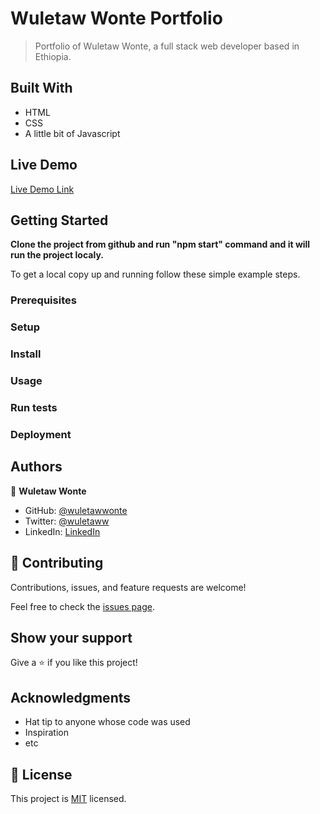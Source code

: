 
# Wuletaw Wonte Portfolio

> Portfolio of Wuletaw Wonte, a full stack web developer based in Ethiopia. 


## Built With

- HTML
- CSS
- A little bit of Javascript

## Live Demo

[Live Demo Link](https://wuletaw-portfolio.netlify.com)


## Getting Started

**Clone the project from github and run "npm start" command and it will run the project localy.**

To get a local copy up and running follow these simple example steps.

### Prerequisites

### Setup

### Install

### Usage

### Run tests

### Deployment



## Authors

👤 **Wuletaw Wonte**

- GitHub: [@wuletawwonte](https://github.com/wuletawwonte)
- Twitter: [@wuletaww](https://twitter.com/wuletaww)
- LinkedIn: [LinkedIn](https://linkedin.com/in/wuletaw-wonte)


## 🤝 Contributing

Contributions, issues, and feature requests are welcome!

Feel free to check the [issues page](../../issues/).

## Show your support

Give a ⭐️ if you like this project!

## Acknowledgments

- Hat tip to anyone whose code was used
- Inspiration
- etc

## 📝 License

This project is [MIT](./MIT.md) licensed.

